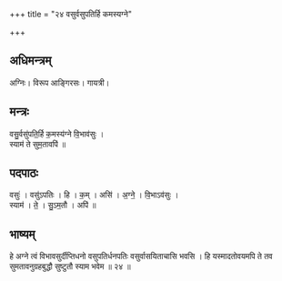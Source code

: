 +++
title = "२४ वसुर्वसुपतिर्हि कमस्यग्ने"

+++
## अधिमन्त्रम्
अग्निः। विरूप आङ्गिरसः। गायत्री।

## मन्त्रः
वसु॒र्वसु॑पति॒र्हि क॒मस्य॑ग्ने वि॒भाव॑सुः ।  
स्याम॑ ते सुम॒तावपि॑ ॥

## पदपाठः
वसुः॑ । वसु॑ऽपतिः । हि । क॒म् । असि॑ । अ॒ग्ने॒ । वि॒भाऽव॑सुः ।  
स्याम॑ । ते॒ । सु॒ऽम॒तौ । अपि॑ ॥

## भाष्यम्
हे अग्ने त्वं विभावसुर्दीप्तिधनो वसुपतिर्धनपतिः वसुर्वासयिताचासि भवसि । हि यस्मादतोवयमपि ते तव सुमतावनुग्रहबुद्धौ सुष्टुतौ स्याम भवेम ॥ २४ ॥